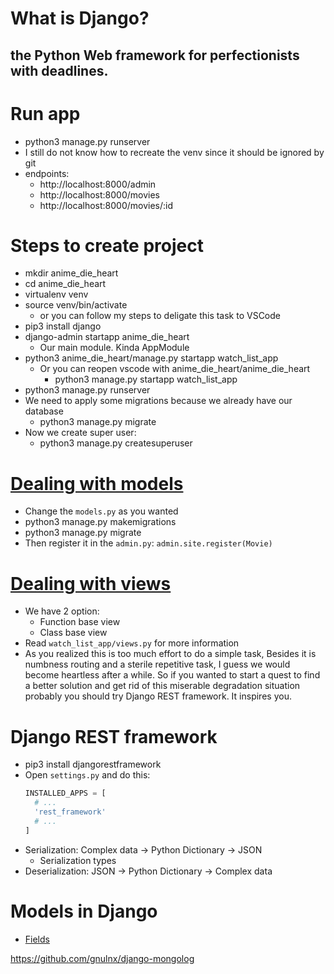 # What is Django?

## the Python Web framework for perfectionists with deadlines.

# Run app

- python3 manage.py runserver
- I still do not know how to recreate the venv since it should be ignored by git
- endpoints:
  - http://localhost:8000/admin
  - http://localhost:8000/movies
  - http://localhost:8000/movies/:id

# Steps to create project

- mkdir anime_die_heart
- cd anime_die_heart
- virtualenv venv
- source venv/bin/activate
  - or you can follow my steps to deligate this task to VSCode
- pip3 install django
- django-admin startapp anime_die_heart
  - Our main module. Kinda AppModule
- python3 anime_die_heart/manage.py startapp watch_list_app
  - Or you can reopen vscode with anime_die_heart/anime_die_heart
    - python3 manage.py startapp watch_list_app
- python3 manage.py runserver
- We need to apply some migrations because we already have our database
  - python3 manage.py migrate
- Now we create super user:
  - python3 manage.py createsuperuser

# [Dealing with models](https://docs.djangoproject.com/en/4.0/ref/models/)

- Change the `models.py` as you wanted
- python3 manage.py makemigrations
- python3 manage.py migrate
- Then register it in the `admin.py`: `admin.site.register(Movie)`

# [Dealing with views]()

- We have 2 option:
  - Function base view
  - Class base view
- Read `watch_list_app/views.py` for more information
- As you realized this is too much effort to do a simple task, Besides it is numbness routing and a sterile repetitive task, I guess we would become heartless after a while. So if you wanted to start a quest to find a better solution and get rid of this miserable degradation situation probably you should try Django REST framework. It inspires you.

# Django REST framework

- pip3 install djangorestframework
- Open `settings.py` and do this:
  ```py
  INSTALLED_APPS = [
    # ...
    'rest_framework'
    # ...
  ]
  ```
- Serialization: Complex data -> Python Dictionary -> JSON
  - Serialization types
- Deserialization: JSON -> Python Dictionary -> Complex data

# Models in Django

- [Fields](https://docs.djangoproject.com/en/4.0/ref/models/fields/)

https://github.com/gnulnx/django-mongolog
